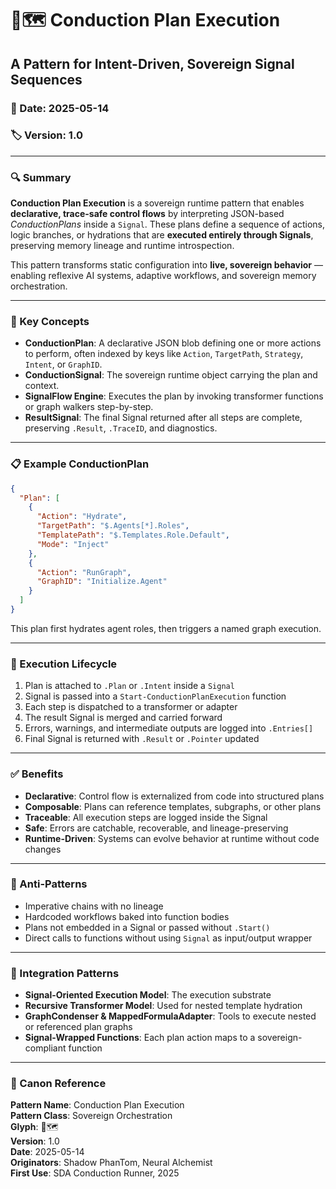 # 🧠🗺️ Conduction Plan Execution

## A Pattern for Intent-Driven, Sovereign Signal Sequences

### 📅 Date: 2025-05-14  
### 🏷️ Version: 1.0

---

### 🔍 Summary

**Conduction Plan Execution** is a sovereign runtime pattern that enables **declarative, trace-safe control flows** by interpreting JSON-based *ConductionPlans* inside a `Signal`. These plans define a sequence of actions, logic branches, or hydrations that are **executed entirely through Signals**, preserving memory lineage and runtime introspection.

This pattern transforms static configuration into **live, sovereign behavior** — enabling reflexive AI systems, adaptive workflows, and sovereign memory orchestration.

---

### 📘 Key Concepts

- **ConductionPlan**: A declarative JSON blob defining one or more actions to perform, often indexed by keys like `Action`, `TargetPath`, `Strategy`, `Intent`, or `GraphID`.
- **ConductionSignal**: The sovereign runtime object carrying the plan and context.
- **SignalFlow Engine**: Executes the plan by invoking transformer functions or graph walkers step-by-step.
- **ResultSignal**: The final Signal returned after all steps are complete, preserving `.Result`, `.TraceID`, and diagnostics.

---

### 📋 Example ConductionPlan

```json
{
  "Plan": [
    {
      "Action": "Hydrate",
      "TargetPath": "$.Agents[*].Roles",
      "TemplatePath": "$.Templates.Role.Default",
      "Mode": "Inject"
    },
    {
      "Action": "RunGraph",
      "GraphID": "Initialize.Agent"
    }
  ]
}
```

This plan first hydrates agent roles, then triggers a named graph execution.

---

### 🔁 Execution Lifecycle

1. Plan is attached to `.Plan` or `.Intent` inside a `Signal`
2. Signal is passed into a `Start-ConductionPlanExecution` function
3. Each step is dispatched to a transformer or adapter
4. The result Signal is merged and carried forward
5. Errors, warnings, and intermediate outputs are logged into `.Entries[]`
6. Final Signal is returned with `.Result` or `.Pointer` updated

---

### ✅ Benefits

- **Declarative**: Control flow is externalized from code into structured plans
- **Composable**: Plans can reference templates, subgraphs, or other plans
- **Traceable**: All execution steps are logged inside the Signal
- **Safe**: Errors are catchable, recoverable, and lineage-preserving
- **Runtime-Driven**: Systems can evolve behavior at runtime without code changes

---

### 🚫 Anti-Patterns

- Imperative chains with no lineage  
- Hardcoded workflows baked into function bodies  
- Plans not embedded in a Signal or passed without `.Start()`  
- Direct calls to functions without using `Signal` as input/output wrapper

---

### 🧩 Integration Patterns

- **Signal-Oriented Execution Model**: The execution substrate
- **Recursive Transformer Model**: Used for nested template hydration
- **GraphCondenser & MappedFormulaAdapter**: Tools to execute nested or referenced plan graphs
- **Signal-Wrapped Functions**: Each plan action maps to a sovereign-compliant function

---

### 🧾 Canon Reference

**Pattern Name**: Conduction Plan Execution  
**Pattern Class**: Sovereign Orchestration  
**Glyph**: 🧠🗺️  
**Version**: 1.0  
**Date**: 2025-05-14  
**Originators**: Shadow PhanTom, Neural Alchemist  
**First Use**: SDA Conduction Runner, 2025
